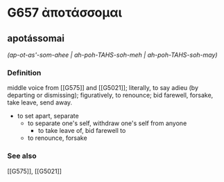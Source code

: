 # G657 ἀποτάσσομαι

## apotássomai

_(ap-ot-as'-som-ahee | ah-poh-TAHS-soh-meh | ah-poh-TAHS-soh-may)_

### Definition

middle voice from [[G575]] and [[G5021]]; literally, to say adieu (by departing or dismissing); figuratively, to renounce; bid farewell, forsake, take leave, send away.

- to set apart, separate
  - to separate one's self, withdraw one's self from anyone
    - to take leave of, bid farewell to
  - to renounce, forsake

### See also

[[G575]], [[G5021]]

